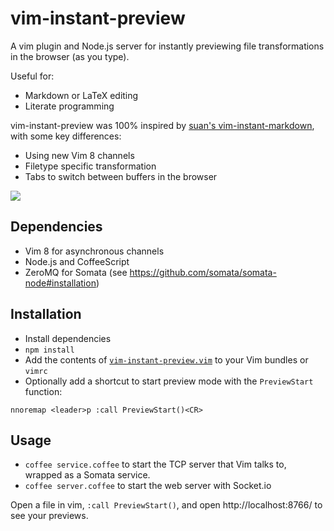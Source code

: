 # vim-instant-preview

A vim plugin and Node.js server for instantly previewing file transformations in the browser (as you type).

Useful for:

* Markdown or LaTeX editing
* Literate programming

vim-instant-preview was 100% inspired by [suan's vim-instant-markdown](https://github.com/suan/vim-instant-markdown), with some key differences:

* Using new Vim 8 channels
* Filetype specific transformation
* Tabs to switch between buffers in the browser

![](https://i.imgur.com/N9VSztc.png)

## Dependencies

* Vim 8 for asynchronous channels
* Node.js and CoffeeScript
* ZeroMQ for Somata (see https://github.com/somata/somata-node#installation)

## Installation

* Install dependencies
* `npm install`
* Add the contents of [`vim-instant-preview.vim`](https://github.com/spro/vim-instant-preview/blob/master/vim-instant-preview.vim) to your Vim bundles or `vimrc`
* Optionally add a shortcut to start preview mode with the `PreviewStart` function:

```vim
nnoremap <leader>p :call PreviewStart()<CR>
```

## Usage

* `coffee service.coffee` to start the TCP server that Vim talks to, wrapped as a Somata service.
* `coffee server.coffee` to start the web server with Socket.io

Open a file in vim, `:call PreviewStart()`, and open http://localhost:8766/ to see your previews.
